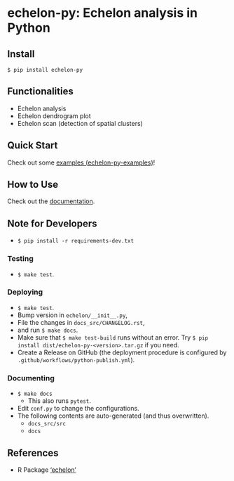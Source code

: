 # echelon-py: Echelon analysis in Python

## Install
`$ pip install echelon-py`

## Functionalities
- Echelon analysis
- Echelon dendrogram plot
- Echelon scan (detection of spatial clusters)

## Quick Start
Check out some [examples (echelon-py-examples)](https://takeshi-teshima.github.io/echelon-py-examples/)!

## How to Use
Check out the [documentation](https://takeshi-teshima.github.io/echelon-py/).

## Note for Developers
- ``$ pip install -r requirements-dev.txt``

### Testing
- ``$ make test``.

### Deploying
- ``$ make test``.
- Bump version in `echelon/__init__.py`,
- File the changes in `docs_src/CHANGELOG.rst`,
- and run `$ make docs`.
- Make sure that ``$ make test-build`` runs without an error. Try ``$ pip install dist/echelon-py-<version>.tar.gz`` if you need.
- Create a Release on GitHub (the deployment procedure is configured by `.github/workflows/python-publish.yml`).

### Documenting
- ``$ make docs``
  - This also runs ``pytest``.
- Edit ``conf.py`` to change the configurations.
- The following contents are auto-generated (and thus overwritten).
  - ``docs_src/src``
  - ``docs``

## References
- R Package [‘echelon’](https://cran.r-project.org/web/packages/echelon/echelon.pdf)
